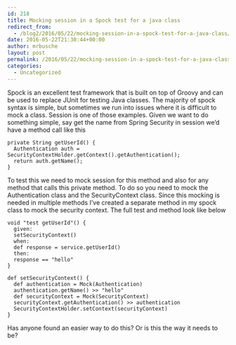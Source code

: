 ```yaml
---
id: 218
title: Mocking session in a Spock test for a java class
redirect_from:
  - /blog2/2016/05/22/mocking-session-in-a-spock-test-for-a-java-class/
date: 2016-05-22T21:30:44+00:00
author: mrbusche
layout: post
permalink: /2016/05/22/mocking-session-in-a-spock-test-for-a-java-class/
categories:
  - Uncategorized
---
```


Spock is an excellent test framework that is built on top of Groovy and can be used to replace JUnit for testing Java classes. The majority of spock syntax is simple, but sometimes we run into issues where it is difficult to mock a class. Session is one of those examples. Given we want to do something simple, say get the name from Spring Security in session we&#8217;d have a method call like this

    private String getUserId() {
      Authentication auth = SecurityContextHolder.getContext().getAuthentication();
      return auth.getName();
    }

To test this we need to mock session for this method and also for any method that calls this private method. To do so you need to mock the Authentication class and the SecurityContext class. Since this mocking is needed in multiple methods I&#8217;ve created a separate method in my spock class to mock the security context. The full test and method look like below

    void "test getUserId"() {
      given:
      setSecurityContext()
      when:
      def response = service.getUserId()
      then:
      response == "hello"
    }

    def setSecurityContext() {
      def authentication = Mock(Authentication)
      authentication.getName() >> "hello"
      def securityContext = Mock(SecurityContext)
      securityContext.getAuthentication() >> authentication
      SecurityContextHolder.setContext(securityContext)
    }

Has anyone found an easier way to do this? Or is this the way it needs to be?
